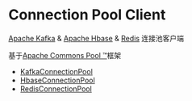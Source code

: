 Connection Pool Client
==============================
  [Apache Kafka](http://kafka.apache.org/) &amp; [Apache Hbase](http://hbase.apache.org/) &amp; [Redis](http://redis.io/) 连接池客户端
  
  基于[Apache Commons Pool ™](http://commons.apache.org/proper/commons-pool/)框架
  * [KafkaConnectionPool](https://github.com/darkphoenixs/connection-pool-client/blob/master/src/main/java/org/darkphoenixs/pool/kafka/KafkaConnectionPool.java)
  * [HbaseConnectionPool](#documentation)
  * [RedisConnectionPool](#configuration)
